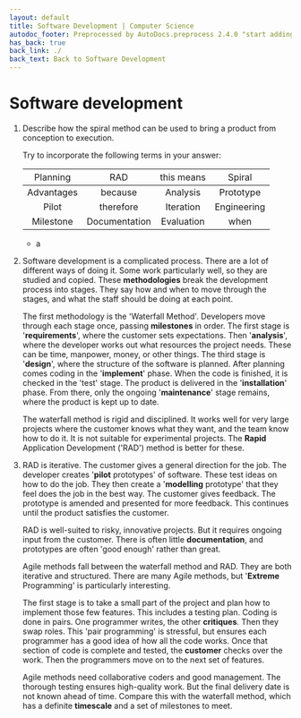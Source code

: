 ```yaml
---
layout: default
title: Software Development | Computer Science
autodoc_footer: Preprocessed by AutoDocs.preprocess 2.4.0 "start adding backlinks" ⓒ Starwort, 2020
has_back: true
back_link: ./
back_text: Back to Software Development
---
```


<style>
td, th, tr {
    font-style: inherit !important;
    font-weight: inherit !important;
    background-color: inherit !important;
}
</style>

# Software development

01. Describe how the spiral method can be used to bring a product from conception to execution.

    Try to incorporate the following terms in your answer:

    Planning | RAD | this means | Spiral
    :-: | :-: | :-: | :-:
    Advantages | because | Analysis | Prototype
    Pilot | therefore | Iteration | Engineering
    Milestone | Documentation | Evaluation | when

    - a
02. Software development is a complicated process. There are a lot of different ways of doing it. Some work particularly well, so they are studied and copied. These **methodologies** break the development process into stages. They say how and when to move through the stages, and what the staff should be doing at each point.

    The first methodology is the 'Waterfall Method'. Developers move through each stage once, passing **milestones** in order. The first stage is '**requirements**', where the customer sets expectations. Then '**analysis**', where the developer works out what resources the project needs. These can be time, manpower, money, or other things. The third stage is '**design**', where the structure of the software is planned. After planning comes coding in the '**implement**' phase. When the code is finished, it is checked in the 'test' stage. The product is delivered in the '**installation**' phase. From there, only the ongoing '**maintenance**' stage remains, where the product is kept up to date.

    The waterfall method is rigid and disciplined. It works well for very large projects where the customer knows what they want, and the team know how to do it. It is not suitable for experimental projects. The **Rapid** Application Development ('RAD') method is better for these.
03. RAD is iterative. The customer gives a general direction for the job. The developer creates '**pilot** prototypes' of software. These test ideas on how to do the job. They then create a '**modelling** prototype' that they feel does the job in the best way. The customer gives feedback. The prototype is amended and presented for more feedback. This continues until the product satisfies the customer.

    RAD is well-suited to risky, innovative projects. But it requires ongoing input from the customer. There is often little **documentation**, and prototypes are often 'good enough' rather than great.

    Agile methods fall between the waterfall method and RAD. They are both iterative and structured. There are many Agile methods, but '**Extreme** Programming' is particularly interesting.

    The first stage is to take a small part of the project and plan how to implement those few features. This includes a testing plan. Coding is done in pairs. One programmer writes, the other **critiques**. Then they swap roles. This 'pair programming' is stressful, but ensures each programmer has a good idea of how all the code works. Once that section of code is complete and tested, the **customer** checks over the work. Then the programmers move on to the next set of features.

    Agile methods need collaborative coders and good management. The thorough testing ensures high-quality work. But the final delivery date is not known ahead of time. Compare this with the waterfall method, which has a definite **timescale** and a set of milestones to meet.
